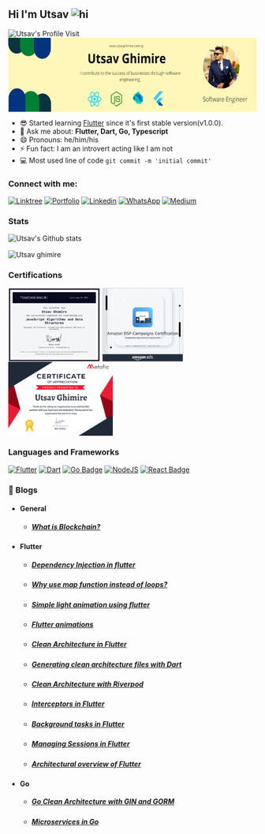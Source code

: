 ## Hi I'm Utsav <img src="https://user-images.githubusercontent.com/1303154/88677602-1635ba80-d120-11ea-84d8-d263ba5fc3c0.gif" width="28px" alt="hi">


![Utsav's Profile Visit](https://komarev.com/ghpvc/?username=Uuttssaavv&color=green&label=Profile+Views)<br/>
<img align="center" src="lnkd.jpeg" alt="Utsav ghimire" height="150px"/>



- 😎 Started learning [Flutter](https://flutter.dev) since it's first stable version(v1.0.0).
- 💬 Ask me about: <b>Flutter, Dart, Go, Typescript</b>
- 😄 Pronouns: he/him/his
- ⚡ Fun fact: I am an introvert acting like I am not
- 💻 Most used line of code `git commit -m 'initial commit'`



### Connect with me:
[![Linktree](https://img.shields.io/badge/Linktree-%23000000.svg?style=for-the-badge&logo=linktree&logoColor=#FF7139)](https://linktr.ee/theutsavg)
[![Portfolio](https://img.shields.io/badge/Portfolio-%23000000.svg?style=for-the-badge&logo=firefox&logoColor=#FF7139)](https://utsavghimire.com.np)
[![Linkedin](https://img.shields.io/badge/LinkedIn-0077B5?style=for-the-badge&logo=linkedin&logoColor=white)](https://www.linkedin.com/in/theutsavg/)
[![WhatsApp](https://img.shields.io/badge/WhatsApp-25D366?style=for-the-badge&logo=whatsapp&logoColor=white)](https://api.whatsapp.com/send?phone=9779815962697)
[![Medium](https://img.shields.io/badge/Medium-12100E?style=for-the-badge&logo=medium&logoColor=white)](https://medium.com/@theutsavg1)
<br/>

### Stats

![Utsav's Github stats](https://github-readme-stats.vercel.app/api?username=Uuttssaavv&show_icons=true&count_private=true&theme=tokyonight)</br>
<p><img align="center" src="https://github-readme-streak-stats.herokuapp.com/?user=Uuttssaavv&theme=radical" alt="Utsav ghimire" /></p>

### Certifications
<p>
<a href="https://www.freecodecamp.org/certification/fcc2de20ed9-6660-4530-bfbc-1525e1dd1a46/javascript-algorithms-and-data-structures" target="_blank"><img align="center" src="dsa_js.png" alt="Utsav ghimire" height="150px"  /></a>
<a href="https://learningconsole.amazonadvertising.com/student/award/jSBXZ14JdTLcrYwwZ3ouGxvm" target="_blank"><img align="center" src="amazon_dsp.png" alt="Utsav ghimire" height="150px"/></a>
<img align="center" src="Utsav G.png" alt="Utsav ghimire" height="150px"/>
</p>

### Languages and Frameworks

<!-- TODO: Make technologies links takes you to repositories -->
[![Flutter](https://img.shields.io/badge/Flutter-%2302569B.svg?style=for-the-badge&logo=Flutter&logoColor=white)](#) [![Dart](https://img.shields.io/badge/dart-%230175C2.svg?style=for-the-badge&logo=dart&logoColor=white)](#) [![Go Badge](https://img.shields.io/badge/go-%2320232a.svg?style=for-the-badge&logo=go&logoColor=%2361DAFB)](#)  [![NodeJS](https://img.shields.io/badge/node.js-6DA55F?style=for-the-badge&logo=node.js&logoColor=white)](#) 
[![React Badge](https://img.shields.io/badge/react-%2320232a.svg?style=for-the-badge&logo=react&logoColor=%2361DAFB)](#)   
 
### 📕 Blogs
- #### General
    - ##### [What is Blockchain?](https://blog.cryptostars.is/blockchain-the-future-619b81fa75e3)</br>
    
- #### Flutter
    - ##### [Dependency Injection in flutter](https://medium.com/p/afd560c06750)</br>
    - ##### [Why use map function instead of loops?](https://theutsavg1.medium.com/flutter-why-use-map-function-instead-of-loops-8a22c2444ece)</br>
    - ##### [Simple light animation using flutter](https://theutsavg1.medium.com/creating-beautiful-bulb-animation-with-flutter-3acda2a2c9e7)</br>
    - ##### [Flutter animations](https://theutsavg1.medium.com/zero-to-hero-in-flutter-animations-3c259834e83b)</br>
    - ##### [Clean Architecture in Flutter](https://medium.com/@theutsavg1/clean-architecture-in-flutter-8aadab851047)</br>
    - ##### [Generating clean architecture files with Dart](https://twitter.com/theutsavg/status/1565590503587848194?s=21&t=Ypgv2Ib6la4dlyyJXMG1rQ)</br>
    - ##### [Clean Architecture with Riverpod](https://medium.com/@theutsavg1/implementing-clean-architecture-with-riverpod-for-modular-flutter-apps-7d21acfa9db0)</br>
    - ##### [Interceptors in Flutter](https://medium.com/@theutsavg1/flutter-intercept-your-requests-8113ef39b4d9)</br>
    - ##### [Background tasks in Flutter](https://medium.com/@theutsavg1/flutter-background-tasks-dda02f98182)</br>
    - ##### [Managing Sessions in Flutter](https://medium.com/@theutsavg1/flutter-managing-sessions-13fe3f0850dc)</br>
    - ##### [Architectural overview of Flutter](https://medium.com/@theutsavg1/how-does-flutter-work-fbbc320d185d)</br>
- #### Go
    -  ##### [Go Clean Architecture with GIN and GORM](https://medium.com/@theutsavg1/developing-restful-api-with-go-and-gin-with-clean-architecture-61c526d42876)</br>
    -  ##### [Microservices in Go](https://github.com/Uuttssaavv/go-microservices)</br>

    
